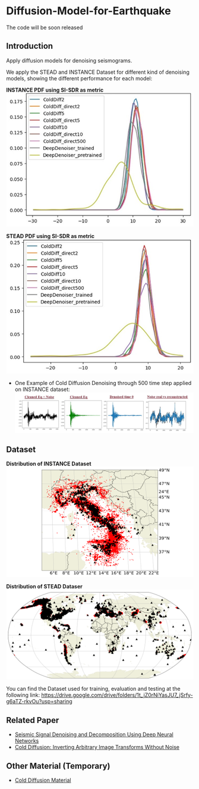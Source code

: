 # Diffusion-Model-for-Earthquake

The code will be soon released

## Introduction
Apply diffusion models for denoising seismograms. 

We apply the STEAD and INSTANCE Dataset for different kind of denoising models, showing the different performance for each model:

**INSTANCE PDF using SI-SDR as metric**
![image](https://github.com/Daniele-Trappolini/Diffusion-Model-for-Earthquake/blob/main/Images/Instance_PDF.jpg)







**STEAD PDF using SI-SDR as metric**
![image](https://github.com/Daniele-Trappolini/Diffusion-Model-for-Earthquake/blob/main/Images/Stead_PDF.jpg)


* One Example of Cold Diffusion Denoising through 500 time step applied on INSTANCE dataset:
![image](https://github.com/Daniele-Trappolini/Diffusion-Model-for-Earthquake/blob/main/Images/Denoised.jpg)


## Dataset

**Distribution of INSTANCE Dataset**
![image](https://github.com/Daniele-Trappolini/Diffusion-Model-for-Earthquake/blob/main/Images/INSTANCE_dataset.png)

**Distribution of STEAD Dataser**
![image](https://github.com/Daniele-Trappolini/Diffusion-Model-for-Earthquake/blob/main/Images/Stead_dataset.png)

You can find the Dataset used for training, evaluation and testing at the following link: https://drive.google.com/drive/folders/1t_jZ0rNiYasJU7_jSrfy-g6aTZ-rkvOu?usp=sharing

## Related Paper
* [Seismic Signal Denoising and Decomposition Using Deep Neural Networks](https://arxiv.org/abs/1811.02695)
* [Cold Diffusion: Inverting Arbitrary Image Transforms Without Noise](https://arxiv.org/abs/2208.09392)

## Other Material (Temporary)
* [Cold Diffusion Material](https://nimble-capri-8e2.notion.site/Cold-Diffusion-b3a6bdce9c2d4c0097aeb814bb86b2ea?pvs=4)
